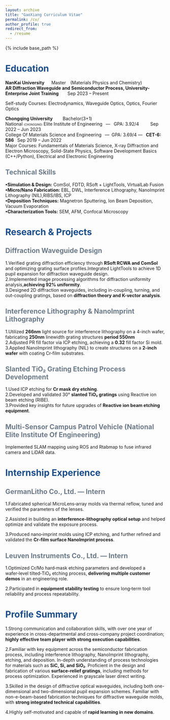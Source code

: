 ```yaml
---
layout: archive
title: "GaoXiang Curriculum Vitae"
permalink: /cv/
author_profile: true
redirect_from:
  - /resume
---
```

{% include base_path %}

<h1 style="color: #1a4e8c;">Education</h1>

**NanKai University** &ensp;&ensp; Master&ensp;&ensp;(Materials Physics and Chemistry)&ensp;&ensp;<br>
**AR Diffraction Waveguide and Semiconductor Process, University-Enterprise Joint Training**&ensp;&ensp;&emsp;Sep 2023 – Present&ensp;<br>

Self-study Courses: Electrodynamics, Waveguide Optics, Optics, Fourier Optics<br>

**Chongqing University**&emsp;&emsp; Bachelor(3+1) <br>
National <span style="font-size: 60%;">(CHONGQING)</span> Elite Institute of Engineering &ensp;—&ensp; GPA: 3.92/4 &ensp;&emsp; &ensp;Sep 2022 – Jun 2023<br>
College Of Materials Science and Engineering&ensp; —&ensp;GPA: 3.69/4 —&ensp; **CET-6: 586** &ensp;Sep 2019 – Jun 2022<br>
Major Courses: Fundamentals of Materials Science, X-ray Diffraction and Electron Microscopy, Solid-State Physics, Software Development Basics (C++/Python), Electrical and Electronic Engineering<br>

<h2 style="color: #6c7a89;">Technical Skills</h2>

**•Simulation & Design:** ComSol, FDTD, RSoft + LightTools, VirtualLab Fusion<br>
**•Micro/Nano Fabrication:** EBL, DWL, Interference Lithography, NanoImprint Lithography (NIL),RIBS/IBS, ICP <br>
**•Deposition Techniques:** Magnetron Sputtering, Ion Beam Deposition, Vacuum Evaporation<br>
**•Characterization Tools:** SEM, AFM, Confocal Microscopy<br>

<h1 style="color: #1a4e8c;">Research & Projects</h1>


<h2 style="color: #6c7a89;">Diffraction Waveguide Design</h2>

1.Verified grating diffraction efficiency through **RSoft RCWA and ComSol** and optimizing grating surface profiles.Integrated LightTools to achieve 1D pupil expansion for diffraction waveguide design.<br>
2.Implemented image processing algorithms for diffraction uniformity analysis,**achieving 92% uniformity**.<br>
3.Designed 2D diffraction waveguides, including in-coupling, turning, and out-coupling gratings, based on **diffraction theory and K-vector analysis**.<br>

<h2 style="color: #6c7a89;">Interference Lithography & NanoImprint Lithography</h2>


1.Utilized **266nm** light source for interference lithography on a 4-inch wafer, fabricating **250nm** linewidth grating structures **period 550nm**<br>
2.Adjusted PR fill factor via ICP etching, achieving a **0.32** fill factor Si mold.<br>
3.Applied NanoImprint lithography (NIL) to create structures on a **2-inch wafer** with coating Cr‑film  substrates.<br>

<h2 style="color: #6c7a89;">Slanted TiO₂ Grating Etching Process Development</h2>

1.Used ICP etching for **Cr mask dry etching**.<br>
2.Developed and validated 30° **slanted TiO₂ gratings** using Reactive ion beam etching (RIBE).<br>
3.Provided key insights for future upgrades of **Reactive ion beam etching equipment**.<br>

<h2 style="color: #6c7a89;">Multi-Sensor Campus Patrol Vehicle (National Elite Institute Of Engineering)</h2>

Implemented SLAM mapping using ROS and Rtabmap to fuse infrared camera and LiDAR data.<br>

<h1 style="color: #1a4e8c;">Internship Experience</h1>


<h2 style="color: #6c7a89;">GermanLitho Co., Ltd. — Intern</h2>

1.Fabricated spherical MicroLens‑array molds via thermal reflow, tuned and verified the parameters of the lenses.<br>

2.Assisted in building an **interference‑lithography optical setup** and helped optimize and validate the exposure process.<br>

3.Produced nano‑imprint molds using ICP etching, and further refined and validated the **Cr‑film surface NanoImprint process**.<br>

<h2 style="color: #6c7a89;">Leuven Instruments Co., Ltd. — Intern</h2>

1.Optimized Cr/Mo hard‑mask etching parameters and developed a wafer‑level tilted‑TiO₂ etching process, **delivering multiple customer demos** in an engineering role.<br>

2.Participated in **equipment stability testing** to ensure long‑term tool reliability and process repeatability.<br>

<h1 style="color: #1a4e8c;">Profile Summary</h1>

1.Strong communication and collaboration skills, with over one year of experience in cross-departmental and cross-company project coordination; **highly effective team player with strong execution capabilities**.<br>

2.Familiar with key equipment across the semiconductor fabrication process, including interference lithography, NanoImprint lithography, etching, and deposition. In-depth understanding of process technologies for materials such as **SiC, Si, and SiO₂**. Proficient in the design and fabrication of various **surface-relief gratings**, including methods for process optimization. Experienced in grayscale laser direct writing.<br>

3.Skilled in the design of diffractive optical waveguides, including both one-dimensional and two-dimensional pupil expansion schemes. Familiar with non-e-beam-based fabrication techniques for diffractive waveguide molds, with **strong integrated technical capabilities**.<br>

4.Highly self-motivated and capable of **rapid learning in new domains**.<br>



<!--Skills
======
* Skill 1
* Skill 2
  * Sub-skill 2.1
  * Sub-skill 2.2
  * Sub-skill 2.3
* Skill 3-->


<!--Publications
======
  <ul>{% for post in site.publications reversed %}
    {% include archive-single-cv.html %}
  {% endfor %}</ul>
  
Talks
======
  <ul>{% for post in site.talks reversed %}
    {% include archive-single-talk-cv.html  %}
  {% endfor %}</ul>
  
Teaching
======
  <ul>{% for post in site.teaching reversed %}
    {% include archive-single-cv.html %}
  {% endfor %}</ul>
  
Service and leadership
======
* Currently signed in to 43 different slack teams-->
